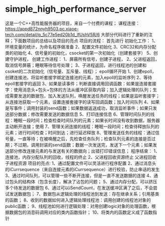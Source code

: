 # simple_high_performance_server
这是一个C++高性能服务器的项目，来自一个付费的课程；
课程连接：https://appd872nnyh9503.pc.xiaoe-tech.com/detail/p_5c77e5ed20b1d_lfUshV5R/6
大部分代码进行了重新的注释；下面数项目的总结以及项目的亮点
项目的流程：
首先进行
初始化工作：
1、环境变量的统计，为命名程序做准备
2、配置文件初始化
3、CRC32和内存分配类的初始化
4、信号量的初始化，csocket的第一次初始化（创建套接字）
5、创建守护进程，
创建工作进程：
1、屏蔽所有信号，创建子进程，
2、父进程返回，取消信号屏蔽；睡眠等待信号处理；
3、子进程返回，进行线程池的创建和csoket的二次初始化（信号量、互斥量、线程）；
epoll循环开始
1、创建epoll，创建连接池，将监听套接字绑定连接池的元素，加入epoll的监听序列
2、等待epoll套接字的返回
3、如果是读事件；判断直接调用回调函数：如果是连接套接字：使用消息头+包头+包体的方法从缓冲区获取内容；加入逻辑处理的队列；生成需要发送的数据包，加入发送队列，唤醒发送任务的线程；如果是监听套接字；从连接池获取一个元素，设置连接套接字的读写回调函数；加入时间队列
4、如果是写事件；调用封装的send函数；如果数据返送成功，取消监听事件；如果只发送部分数据；修改需要发送的数据信息
5、打印连接信息
6、管理时间队列的线程：睡眠一段时间；检查检查时间队列的元素；如果长时间没有收到数据，服务器主动断开连接；使用
7、管理关闭连接的线程：睡眠一段时间；检查待释放队列的元素；进行时间检查；时间到达；进行延迟释放
8、管理发送任务的线程：通过信号量，一直等待；在被唤醒之后，先检查任务队列；检查队列元素的连接是否过期；不过期，调用封装的send函数；数据一次发送完，发送下一个元素；如果发送部分修改连接元素的与发送有关的数据向；出错打印错误信息；
程序结束：
1、连接池，内存分配队列的回收，线程的终止
2、父进程回收资源终止
父进程回收子进程资源
项目的亮点:
1、通过配置文件可以灵活进行程序配置
2、通过消息头的iCurrsequence（来自连接元素的iCurrsequence）进行校验，防止串话的发生
3、通过时间队列，可以管理一些不断开连接，但是一直不发送数据的连接
4、通过包头的结构体（包含长度），解决了沾包的问题；
5、通过内存分配，可以挤压多个待发送的数据包
6、通过可以iSendCount，在发送缓冲区满了之后，不会尝试发送数据包；
7、数据包从逻辑处理的线程池到发送：存在继承关系；引用基类的函数；
8、收到的数据如何进入逻辑处理线程池：调用创建的线程池对象的public函数；
9、线程池如何进行逻辑处理：对用创建logic对象的处理函数，根据数据包的消息码调用对应的类内函数指针；
10、将类内的函数定义成了函数指针
